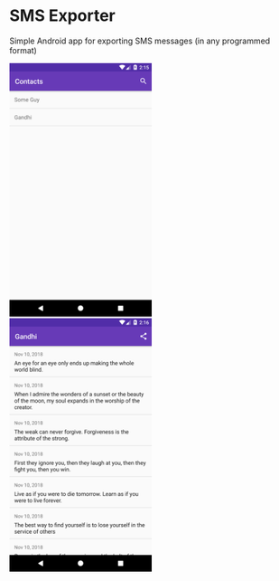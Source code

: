 # SMS Exporter
Simple Android app for exporting SMS messages (in any programmed format)

<img src="https://raw.githubusercontent.com/gilmaimon/SMS-Exporter/master/Screenshot_contacts.png" width="50%"/> <img src="https://raw.githubusercontent.com/gilmaimon/SMS-Exporter/master/Screenshot_sms.png" width="50%"/>
